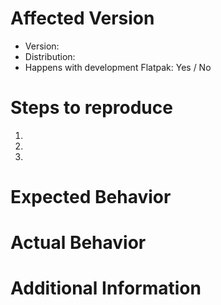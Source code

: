 <!--
Please test if the issue has already been fixed by installing the latest testing version.
It can be installed alongside the regular version with these instructions:

1. Make sure that Flatpak is installed (see https://flatpak.org/setup )

2. Copy and run the following command in the Terminal or Console app:
   flatpak install --from https://nightly.gnome.org/repo/appstream/org.gnome.NautilusDevel.flatpakref

3. Launch the development version (normal Files logo with yellow and black stripes), e.g. with:
   flatpak run org.gnome.NautilusDevel
-->

# Affected Version
- Version: <!-- Note: Versions older than a year are not supported. -->
- Distribution: <!-- Example: Ubuntu 23.10 -->
- Happens with development Flatpak: Yes / No

# Steps to reproduce <!-- Explain in detail how the issue can be reproduced. -->
1.
2.
3.

# Expected Behavior


# Actual Behavior


# Additional Information
<!--
If the issue is a crash, please provide a stack trace by following the steps in:
https://wiki.gnome.org/Community/GettingInTouch/Bugzilla/GettingTraces
-->
